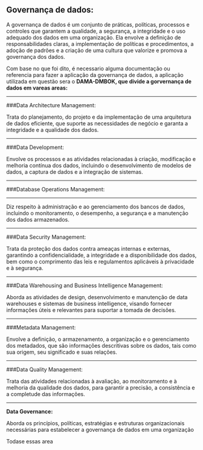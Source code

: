 
## Governança de dados:
A governança de dados é um conjunto de práticas, políticas, processos e controles que garantem a qualidade, a segurança, a integridade e o uso adequado dos dados em uma organização. Ela envolve a definição de responsabilidades claras, a implementação de políticas e procedimentos, a adoção de padrões e a criação de uma cultura que valorize e promova a governança dos dados.

Com base no que foi dito, é necessario alguma documentação ou referencia para fazer a aplicação da governança de dados, a aplicação utilizada em questão sera o **DAMA-DMBOK, que divide a gorvernança de dados em vareas areas:**

---

###Data Architecture Management: 

Trata do planejamento, do projeto e da implementação de uma arquitetura de dados eficiente, que suporte as necessidades de negócio e garanta a integridade e a qualidade dos dados.

---

###Data Development:

Envolve os processos e as atividades relacionadas à criação, modificação e melhoria contínua dos dados, incluindo o desenvolvimento de modelos de dados, a captura de dados e a integração de sistemas.

---

###Database Operations Management:

---

Diz respeito à administração e ao gerenciamento dos bancos de dados, incluindo o monitoramento, o desempenho, a segurança e a manutenção dos dados armazenados.

---

###Data Security Management: 

Trata da proteção dos dados contra ameaças internas e externas, garantindo a confidencialidade, a integridade e a disponibilidade dos dados, bem como o comprimento das leis e regulamentos aplicáveis à privacidade e à segurança.

---

###Data Warehousing and Business Intelligence Management:

Aborda as atividades de design, desenvolvimento e manutenção de data warehouses e sistemas de business intelligence, visando fornecer informações úteis e relevantes para suportar a tomada de decisões.

---

###Metadata Management:

Envolve a definição, o armazenamento, a organização e o gerenciamento dos metadados, que são informações descritivas sobre os dados, tais como sua origem, seu significado e suas relações.

---

###Data Quality Management:

Trata das atividades relacionadas à avaliação, ao monitoramento e à melhoria da qualidade dos dados, para garantir a precisão, a consistência e a completude das informações.

---

**Data Governance:** 

Aborda os princípios, políticas, estratégias e estruturas organizacionais necessárias para estabelecer a governança de dados em uma organização

Todase essas area 
